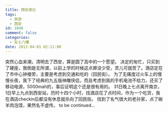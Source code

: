 ```yaml
---
title: 西安游记
tags:
  - 旅游
  - 西安
id: 1848
comment: false
categories:
  - 乱七八糟
date: 2012-04-01 02:11:00
---
```


突然心血来潮，清明去了西安，算是圆了高中的一个愿望。
决定的匆忙，只买到了硬座，我倒是无所谓，以前上学的时候这点罪没少受，灵儿可就苦了。酒店定在了市中心钟楼旁，主要是考虑到交通和吃的（回民街）。 为了无痛度过火车上的慢慢长夜，我下了经典的九五版神雕侠侣，而且考虑到我的手机电池不给力，还买了移动电源，5000mah的，事后证明这个还是很有用的。
31日晚上七点离开南京，1日早上九点到西安站，历时十四个小时，找酒店花了点时间，作为一个吃货，我在酒店checkin后都没有休息就杀向了回民街。
找到了名气很大的老孙家，点了碗羊肉泡馍，果然名不虚传。
to be continued…